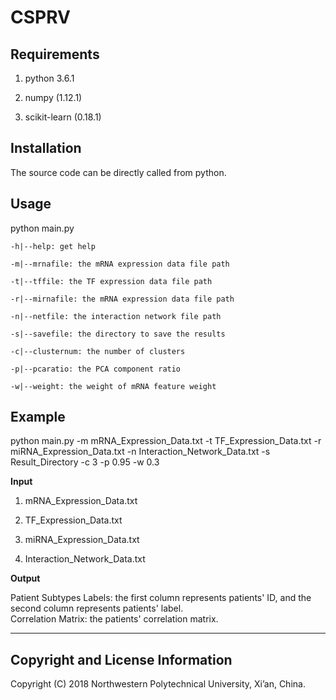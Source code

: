 
# CSPRV #

Requirements
----------
1. python 3.6.1

2. numpy (1.12.1)

3. scikit-learn (0.18.1)

Installation
----------
The source code can be directly called from python.

Usage
----------
python main.py

	-h|--help: get help

	-m|--mrnafile: the mRNA expression data file path

	-t|--tffile: the TF expression data file path

	-r|--mirnafile: the mRNA expression data file path

	-n|--netfile: the interaction network file path

	-s|--savefile: the directory to save the results

	-c|--clusternum: the number of clusters

	-p|--pcaratio: the PCA component ratio

	-w|--weight: the weight of mRNA feature weight

Example
----------
python main.py -m mRNA_Expression_Data.txt -t TF_Expression_Data.txt -r miRNA_Expression_Data.txt -n Interaction_Network_Data.txt -s Result_Directory -c 3 -p 0.95 -w 0.3

**Input**

1. mRNA_Expression_Data.txt

2. TF_Expression_Data.txt

3. miRNA_Expression_Data.txt

4. Interaction_Network_Data.txt


**Output**  

Patient Subtypes Labels: the first column represents patients' ID, and the second column represents patients' label.  
Correlation Matrix: the patients' correlation matrix.

----------
Copyright and License Information
----------
Copyright (C) 2018 Northwestern Polytechnical University, Xi’an, China.
